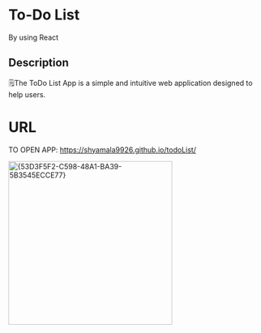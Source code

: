 # To-Do List 
By using React 



## **Description**
🗒️The ToDo List App is a simple and intuitive web application designed to help users.


# URL
TO OPEN APP: https://shyamala9926.github.io/todoList/

<img width="323" alt="{53D3F5F2-C598-48A1-BA39-5B3545ECCE77}" src="https://github.com/user-attachments/assets/25c752eb-484f-411b-b9ac-d390460a6b51" />
